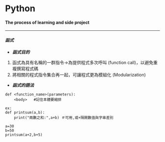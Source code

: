 # Python
#### The process of learning and side project
***
#### ***函式***  
* ***函式目的***  
1. 函式為具有名稱的一群指令->為提供程式多次呼叫 (function call)，以避免重複撰寫程式碼  
2. 將相關的程式指令集合再一起，可讓程式更為模組化 (Modularization)  

* ***函式的語法***  
```
def <function_name>(parameters):  
    <body>   #記住本體要縮排
```
```
ex:  
def printsum(a,b):  
    print("兩數之和:",a+b) ＃可用,或+隔開數值與字串差別

a=30
b=50 
printsum(a+2,b+5)
```
   
